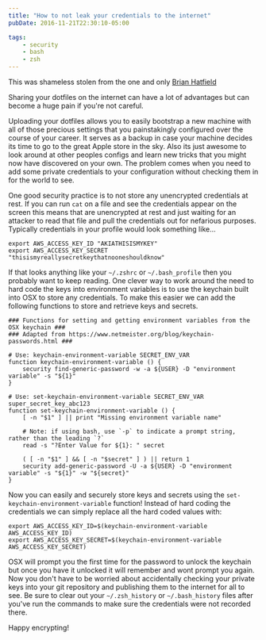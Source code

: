 ```yaml
---
title: "How to not leak your credentials to the internet"
pubDate: 2016-11-21T22:30:10-05:00

tags: 
    - security
    - bash
    - zsh
---
```

This was shameless stolen from the one and only [Brian Hatfield](https://gist.github.com/bmhatfield/f613c10e360b4f27033761bbee4404fd)

Sharing your dotfiles on the internet can have a lot of advantages but can become a huge pain if you're not careful.

<!--more-->

Uploading your dotfiles allows you to easily bootstrap a new machine with all of those precious settings that you painstakingly configured over the course of your career. It serves as a backup in case your machine decides its time to go to the great Apple store in the sky. Also its just awesome to look around at other peoples configs and learn new tricks that you might now have discovered on your own. The problem comes when you need to add some private credentials to your configuration without checking them in for the world to see.

One good security practice is to not store any unencrypted credentials at rest. If you can run `cat` on a file and see the credentials appear on the screen this means that are unencrypted at rest and just waiting for an attacker to read that file and pull the credentials out for nefarious purposes. Typically credentials in your profile would look something like...

```
export AWS_ACCESS_KEY_ID "AKIATHISISMYKEY"
export AWS_ACCESS_KEY_SECRET "thisismyreallysecretkeythatnooneshouldknow"
```

If that looks anything like your `~/.zshrc` or `~/.bash_profile` then you probably want to keep reading. One clever way to work around the need to hard code the keys into environment variables is to use the keychain built into OSX to store any credentials. To make this easier we can add the following functions to store and retrieve keys and secrets.

```
### Functions for setting and getting environment variables from the OSX keychain ###
### Adapted from https://www.netmeister.org/blog/keychain-passwords.html ###

# Use: keychain-environment-variable SECRET_ENV_VAR
function keychain-environment-variable () {
    security find-generic-password -w -a ${USER} -D "environment variable" -s "${1}"
}

# Use: set-keychain-environment-variable SECRET_ENV_VAR super_secret_key_abc123
function set-keychain-environment-variable () {
    [ -n "$1" ] || print "Missing environment variable name"

    # Note: if using bash, use `-p` to indicate a prompt string, rather than the leading `?`
    read -s "?Enter Value for ${1}: " secret

    ( [ -n "$1" ] && [ -n "$secret" ] ) || return 1
    security add-generic-password -U -a ${USER} -D "environment variable" -s "${1}" -w "${secret}"
}
```

Now you can easily and securely store keys and secrets using the `set-keychain-environment-variable` function! Instead of hard coding the credentials we can simply replace all the hard coded values with:


```
export AWS_ACCESS_KEY_ID=$(keychain-environment-variable AWS_ACCESS_KEY_ID)
export AWS_ACCESS_KEY_SECRET=$(keychain-environment-variable AWS_ACCESS_KEY_SECRET)
```

OSX will prompt you the first time for the password to unlock the keychain but once you have it unlocked it will remember and wont prompt you again. Now you don't have to be worried about accidentally checking your private keys into your git repository and publishing them to the internet for all to see. Be sure to clear out your `~/.zsh_history` or `~/.bash_history` files after you've run the commands to make sure the credentials were not recorded there.

Happy encrypting!
